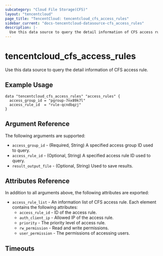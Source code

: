 ```yaml
---
subcategory: "Cloud File Storage(CFS)"
layout: "tencentcloud"
page_title: "TencentCloud: tencentcloud_cfs_access_rules"
sidebar_current: "docs-tencentcloud-datasource-cfs_access_rules"
description: |-
  Use this data source to query the detail information of CFS access rule.
---
```


# tencentcloud_cfs_access_rules

Use this data source to query the detail information of CFS access rule.

## Example Usage

```hcl
data "tencentcloud_cfs_access_rules" "access_rules" {
  access_group_id = "pgroup-7nx89k7l"
  access_rule_id  = "rule-qcndbqzj"
}
```

## Argument Reference

The following arguments are supported:

* `access_group_id` - (Required, String) A specified access group ID used to query.
* `access_rule_id` - (Optional, String) A specified access rule ID used to query.
* `result_output_file` - (Optional, String) Used to save results.

## Attributes Reference

In addition to all arguments above, the following attributes are exported:

* `access_rule_list` - An information list of CFS access rule. Each element contains the following attributes:
  * `access_rule_id` - ID of the access rule.
  * `auth_client_ip` - Allowed IP of the access rule.
  * `priority` - The priority level of access rule.
  * `rw_permission` - Read and write permissions.
  * `user_permission` - The permissions of accessing users.


## Timeouts

<no value>


